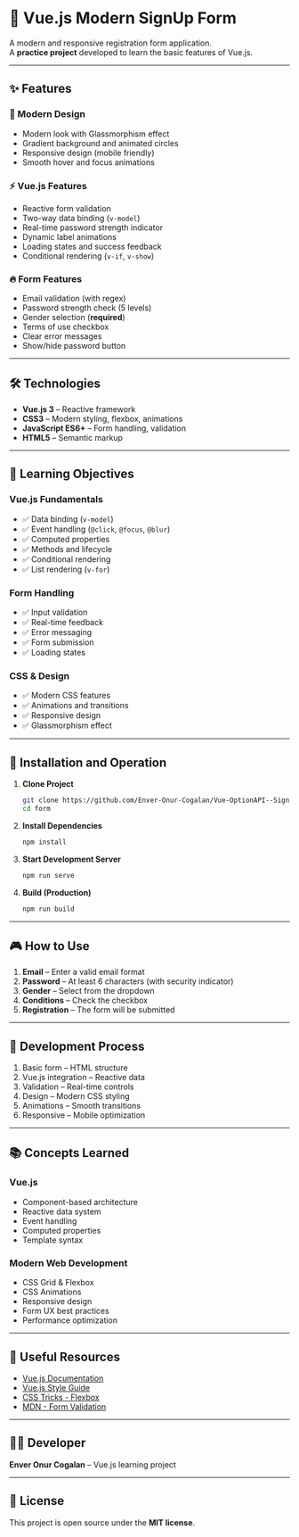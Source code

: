 # 🚀 Vue.js Modern SignUp Form

A modern and responsive registration form application.  
A **practice project** developed to learn the basic features of Vue.js.

---

## ✨ Features

### 🎨 Modern Design
- Modern look with Glassmorphism effect
- Gradient background and animated circles
- Responsive design (mobile friendly)
- Smooth hover and focus animations

### ⚡ Vue.js Features
- Reactive form validation
- Two-way data binding (`v-model`)
- Real-time password strength indicator
- Dynamic label animations
- Loading states and success feedback
- Conditional rendering (`v-if`, `v-show`)

### 🔥 Form Features
- Email validation (with regex)
- Password strength check (5 levels)
- Gender selection (**required**)
- Terms of use checkbox
- Clear error messages
- Show/hide password button

---

## 🛠️ Technologies
- **Vue.js 3** – Reactive framework
- **CSS3** – Modern styling, flexbox, animations
- **JavaScript ES6+** – Form handling, validation
- **HTML5** – Semantic markup

---

## 🎯 Learning Objectives

### Vue.js Fundamentals
- ✅ Data binding (`v-model`)
- ✅ Event handling (`@click`, `@focus`, `@blur`)
- ✅ Computed properties
- ✅ Methods and lifecycle
- ✅ Conditional rendering
- ✅ List rendering (`v-for`)

### Form Handling
- ✅ Input validation
- ✅ Real-time feedback
- ✅ Error messaging
- ✅ Form submission
- ✅ Loading states

### CSS & Design
- ✅ Modern CSS features
- ✅ Animations and transitions
- ✅ Responsive design
- ✅ Glassmorphism effect

---

## 🚀 Installation and Operation

1. **Clone Project**
    ```bash
    git clone https://github.com/Enver-Onur-Cogalan/Vue-OptionAPI--SignupForm.git
    cd form
    ```

2. **Install Dependencies**
    ```bash
    npm install
    ```

3. **Start Development Server**
    ```bash
    npm run serve
    ```

4. **Build (Production)**
    ```bash
    npm run build
    ```

---

## 🎮 How to Use
1. **Email** – Enter a valid email format
2. **Password** – At least 6 characters (with security indicator)
3. **Gender** – Select from the dropdown
4. **Conditions** – Check the checkbox
5. **Registration** – The form will be submitted 

---

## 🔧 Development Process
1. Basic form – HTML structure
2. Vue.js integration – Reactive data
3. Validation – Real-time controls
4. Design – Modern CSS styling
5. Animations – Smooth transitions
6. Responsive – Mobile optimization

---

## 📚 Concepts Learned

### Vue.js
- Component-based architecture
- Reactive data system
- Event handling
- Computed properties
- Template syntax

### Modern Web Development
- CSS Grid & Flexbox
- CSS Animations
- Responsive design
- Form UX best practices
- Performance optimization

---

## 🔗 Useful Resources
- [Vue.js Documentation](https://vuejs.org/)
- [Vue.js Style Guide](https://vuejs.org/style-guide/)
- [CSS Tricks - Flexbox](https://css-tricks.com/snippets/css/a-guide-to-flexbox/)
- [MDN - Form Validation](https://developer.mozilla.org/en-US/docs/Learn/Forms/Form_validation)

---

## 👨‍💻 Developer
**Enver Onur Cogalan** – Vue.js learning project

---

## 📄 License
This project is open source under the **MIT license**.

